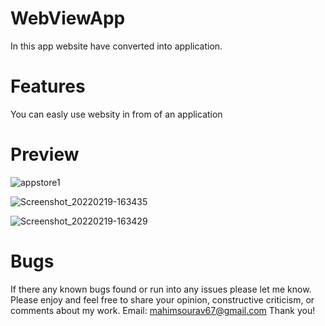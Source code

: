 # WebViewApp
In this app website have converted into application.

# Features

You can easly use websity in from of an application

# Preview
![appstore1](https://user-images.githubusercontent.com/60973245/154813051-7793eb8d-32d4-4cd3-a996-4a05ed60f665.png)

![Screenshot_20220219-163435](https://user-images.githubusercontent.com/60973245/154813039-4e0ce461-c209-49c0-a954-acb1b4d6b5bc.jpg)

![Screenshot_20220219-163429](https://user-images.githubusercontent.com/60973245/154813077-41260304-232d-49f3-8504-0e7de7702c04.jpg)

# Bugs
If there any known bugs found or run into any issues please let me know. Please enjoy and feel free to share your opinion, constructive criticism, or comments about my work. Email: mahimsourav67@gmail.com Thank you!

